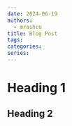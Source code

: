 ```yaml
---
date: 2024-06-19
authors:
  - mrashco
title: Blog Post
tags: 
categories: 
series:
---
```


# Heading 1

## Heading 2
